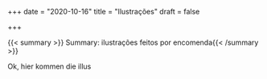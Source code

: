 +++
date = "2020-10-16"
title = "Ilustrações"
draft = false

+++

{{< summary >}}
Summary:
ilustrações feitos por encomenda{{< /summary >}}

Ok, hier kommen die illus
